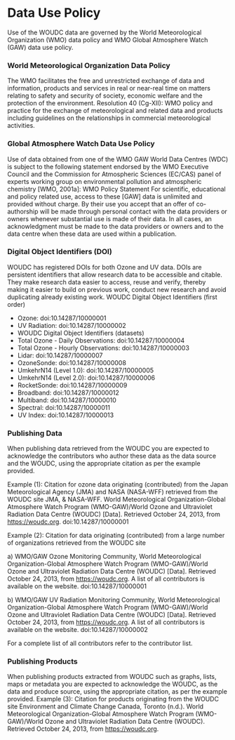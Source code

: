 # Data Use Policy
Use of the WOUDC data are governed by the World Meteorological Organization (WMO) data policy and WMO Global Atmosphere 
Watch (GAW) data use policy.
### World Meteorological Organization Data Policy
The WMO facilitates the free and unrestricted exchange of data and information, products and services in real or near-real
 time on matters relating to safety and security of society, economic welfare and the protection of the environment.
Resolution 40 (Cg-XII): WMO policy and practice for the exchange of meteorological and related data and products 
including guidelines on the relationships in commercial meteorological activities.
### Global Atmosphere Watch Data Use Policy
Use of data obtained from one of the WMO GAW World Data Centres (WDC) is subject to the following statement endorsed by the WMO Executive Council and the Commission for Atmospheric Sciences (EC/CAS) panel of experts working group on environmental pollution and atmospheric chemistry [WMO, 2001a]:
WMO Policy Statement
For scientific, educational and policy related use, access to these [GAW] data is unlimited and provided without charge.
By their use you accept that an offer of co-authorship will be made through personal contact with the data providers or
owners whenever substantial use is made of their data. In all cases, an acknowledgment must be made to the data
providers or owners and to the data centre when these data are used within a publication.

### Digital Object Identifiers (DOI)
WOUDC has registered DOIs for both Ozone and UV data. DOIs are persistent identifiers that allow research data to be accessible and citable. They make research data easier to access, reuse and verify, thereby making it easier to build on previous work, conduct new research and avoid duplicating already existing work.
WOUDC Digital Object Identifiers (first order)
- Ozone: doi:10.14287/10000001
- UV Radiation: doi:10.14287/10000002
- WOUDC Digital Object Identifiers (datasets)
- Total Ozone - Daily Observations: doi:10.14287/10000004
- Total Ozone - Hourly Observations: doi:10.14287/10000003
- Lidar: doi:10.14287/10000007
- OzoneSonde: doi:10.14287/10000008
- UmkehrN14 (Level 1.0): doi:10.14287/10000005
- UmkehrN14 (Level 2.0): doi:10.14287/10000006
- RocketSonde: doi:10.14287/10000009
- Broadband: doi:10.14287/10000012
- Multiband: doi:10.14287/10000010
- Spectral: doi:10.14287/10000011
- UV Index: doi:10.14287/10000013

### Publishing Data
When publishing data retrieved from the WOUDC you are expected to acknowledge the contributors who author these data as 
the data source and the WOUDC, using the appropriate citation as per the example provided.

Example (1): Citation for ozone data originating (contributed) from the Japan Meteorological Agency (JMA) and 
NASA (NASA-WFF) retrieved from the WOUDC site JMA, & NASA-WFF.
 World Meteorological Organization-Global Atmosphere Watch Program (WMO-GAW)/World Ozone and Ultraviolet Radiation Data 
 Centre (WOUDC) [Data]. Retrieved October 24, 2013, from https://woudc.org. doi:10.14287/10000001

Example (2): Citation for data originating (contributed) from a large number of organizations retrieved from the WOUDC site

a) WMO/GAW Ozone Monitoring Community, World Meteorological Organization-Global Atmosphere Watch Program 
(WMO-GAW)/World Ozone and Ultraviolet Radiation Data Centre (WOUDC) [Data]. Retrieved October 24, 2013,
 from https://woudc.org. A list of all contributors is available on the website. doi:10.14287/10000001

b) WMO/GAW UV Radiation Monitoring Community, World Meteorological Organization-Global Atmosphere Watch Program 
(WMO-GAW)/World Ozone and Ultraviolet Radiation Data Centre (WOUDC) [Data]. Retrieved October 24, 2013, from https://woudc.org.
 A list of all contributors is available on the website. doi:10.14287/10000002

For a complete list of all contributors refer to the contributor list.
### Publishing Products
When publishing products extracted from WOUDC such as graphs, lists, maps or metadata you are expected to acknowledge 
the WOUDC, as the data and produce source, using the appropriate citation, as per the example provided.
Example (3): Citation for products originating from the WOUDC site
Environment and Climate Change Canada, Toronto (n.d.). World Meteorological Organization-Global Atmosphere Watch Program
 (WMO-GAW)/World Ozone and Ultraviolet Radiation Data Centre (WOUDC). Retrieved October 24, 2013, from https://woudc.org.